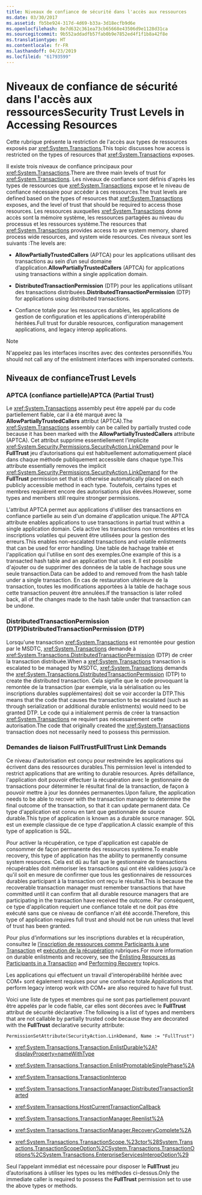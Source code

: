 ```yaml
---
title: Niveaux de confiance de sécurité dans l'accès aux ressources
ms.date: 03/30/2017
ms.assetid: fb5be924-317d-4d69-b33a-3d18ecfb9d6e
ms.openlocfilehash: 8e7d632c361ea73cb65668e43506d9e1128d31ca
ms.sourcegitcommit: 9b552addadfb57fab0b9e7852ed4f1f1b8a42f8e
ms.translationtype: HT
ms.contentlocale: fr-FR
ms.lasthandoff: 04/23/2019
ms.locfileid: "61793599"
---
```

# <a name="security-trust-levels-in-accessing-resources"></a><span data-ttu-id="d3c9a-102">Niveaux de confiance de sécurité dans l'accès aux ressources</span><span class="sxs-lookup"><span data-stu-id="d3c9a-102">Security Trust Levels in Accessing Resources</span></span>
<span data-ttu-id="d3c9a-103">Cette rubrique présente la restriction de l'accès aux types de ressources exposés par <xref:System.Transactions>.</span><span class="sxs-lookup"><span data-stu-id="d3c9a-103">This topic discusses how access is restricted on the types of resources that <xref:System.Transactions> exposes.</span></span>  
  
 <span data-ttu-id="d3c9a-104">Il existe trois niveaux de confiance principaux pour <xref:System.Transactions>.</span><span class="sxs-lookup"><span data-stu-id="d3c9a-104">There are three main levels of trust for <xref:System.Transactions>.</span></span> <span data-ttu-id="d3c9a-105">Les niveaux de confiance sont définis d'après les types de ressources que <xref:System.Transactions> expose et le niveau de confiance nécessaire pour accéder à ces ressources.</span><span class="sxs-lookup"><span data-stu-id="d3c9a-105">The trust levels are defined based on the types of resources that <xref:System.Transactions> exposes, and the level of trust that should be required to access those resources.</span></span> <span data-ttu-id="d3c9a-106">Les ressources auxquelles <xref:System.Transactions> donne accès sont la mémoire système, les ressources partagées au niveau du processus et les ressources système.</span><span class="sxs-lookup"><span data-stu-id="d3c9a-106">The resources that <xref:System.Transactions> provides access to are system memory, shared process wide resources, and system wide resources.</span></span> <span data-ttu-id="d3c9a-107">Ces niveaux sont les suivants :</span><span class="sxs-lookup"><span data-stu-id="d3c9a-107">The levels are:</span></span>  
  
- <span data-ttu-id="d3c9a-108">**AllowPartiallyTrustedCallers** (APTCA) pour les applications utilisant des transactions au sein d’un seul domaine d’application.</span><span class="sxs-lookup"><span data-stu-id="d3c9a-108">**AllowPartiallyTrustedCallers** (APTCA) for applications using transactions within a single application domain.</span></span>  
  
- <span data-ttu-id="d3c9a-109">**DistributedTransactionPermission** (DTP) pour les applications utilisant des transactions distribuées.</span><span class="sxs-lookup"><span data-stu-id="d3c9a-109">**DistributedTransactionPermission** (DTP) for applications using distributed transactions.</span></span>  
  
- <span data-ttu-id="d3c9a-110">Confiance totale pour les ressources durables, les applications de gestion de configuration et les applications d'interopérabilité héritées.</span><span class="sxs-lookup"><span data-stu-id="d3c9a-110">Full trust for durable resources, configuration management applications, and legacy interop applications.</span></span>  
  
> [!NOTE]
>  <span data-ttu-id="d3c9a-111">N'appelez pas les interfaces inscrites avec des contextes personnifiés.</span><span class="sxs-lookup"><span data-stu-id="d3c9a-111">You should not call any of the enlistment interfaces with impersonated contexts.</span></span>  
  
## <a name="trust-levels"></a><span data-ttu-id="d3c9a-112">Niveaux de confiance</span><span class="sxs-lookup"><span data-stu-id="d3c9a-112">Trust Levels</span></span>  
  
### <a name="aptca-partial-trust"></a><span data-ttu-id="d3c9a-113">APTCA (confiance partielle)</span><span class="sxs-lookup"><span data-stu-id="d3c9a-113">APTCA (Partial Trust)</span></span>  
 <span data-ttu-id="d3c9a-114">Le <xref:System.Transactions> assembly peut être appelé par du code partiellement fiable, car il a été marqué avec la **AllowPartiallyTrustedCallers** attribut (APTCA).</span><span class="sxs-lookup"><span data-stu-id="d3c9a-114">The <xref:System.Transactions> assembly can be called by partially trusted code because it has been marked with the **AllowPartiallyTrustedCallers** attribute (APTCA).</span></span> <span data-ttu-id="d3c9a-115">Cet attribut supprime essentiellement l’implicite <xref:System.Security.Permissions.SecurityAction.LinkDemand> pour le **FullTrust** jeu d’autorisations qui est habituellement automatiquement placé dans chaque méthode publiquement accessible dans chaque type.</span><span class="sxs-lookup"><span data-stu-id="d3c9a-115">This attribute essentially removes the implicit <xref:System.Security.Permissions.SecurityAction.LinkDemand> for the **FullTrust** permission set that is otherwise automatically placed on each publicly accessible method in each type.</span></span> <span data-ttu-id="d3c9a-116">Toutefois, certains types et membres requièrent encore des autorisations plus élevées.</span><span class="sxs-lookup"><span data-stu-id="d3c9a-116">However, some types and members still require stronger permissions.</span></span>  
  
 <span data-ttu-id="d3c9a-117">L'attribut APTCA permet aux applications d'utiliser des transactions en confiance partielle au sein d'un domaine d'application unique.</span><span class="sxs-lookup"><span data-stu-id="d3c9a-117">The APTCA attribute enables applications to use transactions in partial trust within a single application domain.</span></span> <span data-ttu-id="d3c9a-118">Cela active les transactions non remontées et les inscriptions volatiles qui peuvent être utilisées pour la gestion des erreurs.</span><span class="sxs-lookup"><span data-stu-id="d3c9a-118">This enables non-escalated transactions and volatile enlistments that can be used for error handling.</span></span> <span data-ttu-id="d3c9a-119">Une table de hachage traitée et l'application qui l'utilise en sont des exemples.</span><span class="sxs-lookup"><span data-stu-id="d3c9a-119">One example of this is a transacted hash table and an application that uses it.</span></span> <span data-ttu-id="d3c9a-120">Il est possible d'ajouter ou de supprimer des données de la table de hachage sous une seule transaction.</span><span class="sxs-lookup"><span data-stu-id="d3c9a-120">Data can be added to and removed from the hash table under a single transaction.</span></span> <span data-ttu-id="d3c9a-121">En cas de restauration ultérieure de la transaction, toutes les modifications apportées à la table de hachage sous cette transaction peuvent être annulées.</span><span class="sxs-lookup"><span data-stu-id="d3c9a-121">If the transaction is later rolled back, all of the changes made to the hash table under that transaction can be undone.</span></span>  
  
### <a name="distributedtransactionpermission-dtp"></a><span data-ttu-id="d3c9a-122">DistributedTransactionPermission (DTP)</span><span class="sxs-lookup"><span data-stu-id="d3c9a-122">DistributedTransactionPermission (DTP)</span></span>  
 <span data-ttu-id="d3c9a-123">Lorsqu'une transaction <xref:System.Transactions> est remontée pour gestion par le MSDTC, <xref:System.Transactions> demande à <xref:System.Transactions.DistributedTransactionPermission> (DTP) de créer la transaction distribuée.</span><span class="sxs-lookup"><span data-stu-id="d3c9a-123">When a <xref:System.Transactions> transaction is escalated to be managed by MSDTC, <xref:System.Transactions> demands the <xref:System.Transactions.DistributedTransactionPermission> (DTP) to create the distributed transaction.</span></span> <span data-ttu-id="d3c9a-124">Cela signifie que le code provoquant la remontée de la transaction (par exemple, via la sérialisation ou les inscriptions durables supplémentaires) doit se voir accorder la DTP.</span><span class="sxs-lookup"><span data-stu-id="d3c9a-124">This means that the code that causes the transaction to be escalated (such as through serialization or additional durable enlistments) would need to be granted DTP.</span></span> <span data-ttu-id="d3c9a-125">Le code qui a initialement permis de créer la transaction <xref:System.Transactions> ne requiert pas nécessairement cette autorisation.</span><span class="sxs-lookup"><span data-stu-id="d3c9a-125">The code that originally created the <xref:System.Transactions> transaction does not necessarily need to possess this permission.</span></span>  
  
### <a name="fulltrust-link-demands"></a><span data-ttu-id="d3c9a-126">Demandes de liaison FullTrust</span><span class="sxs-lookup"><span data-stu-id="d3c9a-126">FullTrust Link Demands</span></span>  
 <span data-ttu-id="d3c9a-127">Ce niveau d'autorisation est conçu pour restreindre les applications qui écrivent dans des ressources durables.</span><span class="sxs-lookup"><span data-stu-id="d3c9a-127">This permission level is intended to restrict applications that are writing to durable resources.</span></span> <span data-ttu-id="d3c9a-128">Après défaillance, l'application doit pouvoir effectuer la récupération avec le gestionnaire de transactions pour déterminer le résultat final de la transaction, de façon à pouvoir mettre à jour les données permanentes.</span><span class="sxs-lookup"><span data-stu-id="d3c9a-128">Upon failure, the application needs to be able to recover with the transaction manager to determine the final outcome of the transaction, so that it can update permanent data.</span></span> <span data-ttu-id="d3c9a-129">Ce type d'application est connu en tant que gestionnaire de source durable.</span><span class="sxs-lookup"><span data-stu-id="d3c9a-129">This type of application is known as a durable source manager.</span></span> <span data-ttu-id="d3c9a-130">SQL est un exemple classique de ce type d'application.</span><span class="sxs-lookup"><span data-stu-id="d3c9a-130">A classic example of this type of application is SQL.</span></span>  
  
 <span data-ttu-id="d3c9a-131">Pour activer la récupération, ce type d'application est capable de consommer de façon permanente des ressources système.</span><span class="sxs-lookup"><span data-stu-id="d3c9a-131">To enable recovery, this type of application has the ability to permanently consume system resources.</span></span> <span data-ttu-id="d3c9a-132">Cela est dû au fait que le gestionnaire de transactions récupérables doit mémoriser les transactions qui ont été validées jusqu'à ce qu'il soit en mesure de confirmer que tous les gestionnaires de ressources durables participant à la transaction ont reçu le résultat.</span><span class="sxs-lookup"><span data-stu-id="d3c9a-132">This is because the recoverable transaction manager must remember transactions that have committed until it can confirm that all durable resource managers that are participating in the transaction have received the outcome.</span></span> <span data-ttu-id="d3c9a-133">Par conséquent, ce type d'application requiert une confiance totale et ne doit pas être exécuté sans que ce niveau de confiance n'ait été accordé.</span><span class="sxs-lookup"><span data-stu-id="d3c9a-133">Therefore, this type of application requires full trust and should not be run unless that level of trust has been granted.</span></span>  
  
 <span data-ttu-id="d3c9a-134">Pour plus d’informations sur les inscriptions durables et la récupération, consultez le [l’inscription de ressources comme Participants à une Transaction](../../../../docs/framework/data/transactions/enlisting-resources-as-participants-in-a-transaction.md) et [exécution de la récupération](../../../../docs/framework/data/transactions/performing-recovery.md) rubriques.</span><span class="sxs-lookup"><span data-stu-id="d3c9a-134">For more information on durable enlistments and recovery, see the [Enlisting Resources as Participants in a Transaction](../../../../docs/framework/data/transactions/enlisting-resources-as-participants-in-a-transaction.md) and [Performing Recovery](../../../../docs/framework/data/transactions/performing-recovery.md) topics.</span></span>  
  
 <span data-ttu-id="d3c9a-135">Les applications qui effectuent un travail d'interopérabilité héritée avec COM+ sont également requises pour une confiance totale.</span><span class="sxs-lookup"><span data-stu-id="d3c9a-135">Applications that perform legacy interop work with COM+ are also required to have full trust.</span></span>  
  
 <span data-ttu-id="d3c9a-136">Voici une liste de types et membres qui ne sont pas partiellement pouvant être appelés par le code fiable, car elles sont décorées avec le **FullTrust** attribut de sécurité déclarative :</span><span class="sxs-lookup"><span data-stu-id="d3c9a-136">The following is a list of types and members that are not callable by partially trusted code because they are decorated with the **FullTrust** declarative security attribute:</span></span>  
  
 `PermissionSetAttribute(SecurityAction.LinkDemand, Name := "FullTrust")`  
  
- <xref:System.Transactions.Transaction.EnlistDurable%2A?displayProperty=nameWithType>  
  
- <xref:System.Transactions.Transaction.EnlistPromotableSinglePhase%2A>  
  
- <xref:System.Transactions.TransactionInterop>  
  
- <xref:System.Transactions.TransactionManager.DistributedTransactionStarted>  
  
- <xref:System.Transactions.HostCurrentTransactionCallback>  
  
- <xref:System.Transactions.TransactionManager.Reenlist%2A>  
  
- <xref:System.Transactions.TransactionManager.RecoveryComplete%2A>  
  
- <xref:System.Transactions.TransactionScope.%23ctor%28System.Transactions.TransactionScopeOption%2CSystem.Transactions.TransactionOptions%2CSystem.Transactions.EnterpriseServicesInteropOption%29>  
  
 <span data-ttu-id="d3c9a-137">Seul l’appelant immédiat est nécessaire pour disposer le **FullTrust** jeu d’autorisations à utiliser les types ou les méthodes ci-dessus.</span><span class="sxs-lookup"><span data-stu-id="d3c9a-137">Only the immediate caller is required to possess the **FullTrust** permission set to use the above types or methods.</span></span>
